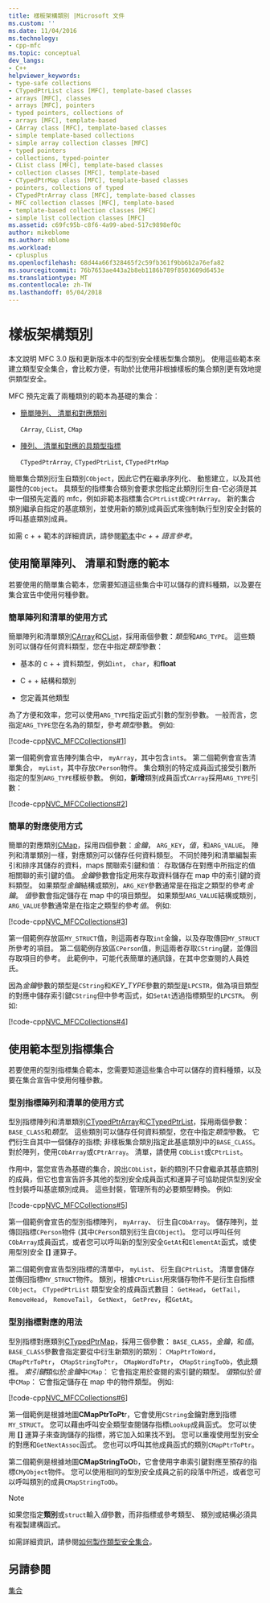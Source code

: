 ```yaml
---
title: 樣板架構類別 |Microsoft 文件
ms.custom: ''
ms.date: 11/04/2016
ms.technology:
- cpp-mfc
ms.topic: conceptual
dev_langs:
- C++
helpviewer_keywords:
- type-safe collections
- CTypedPtrList class [MFC], template-based classes
- arrays [MFC], classes
- arrays [MFC], pointers
- typed pointers, collections of
- arrays [MFC], template-based
- CArray class [MFC], template-based classes
- simple template-based collections
- simple array collection classes [MFC]
- typed pointers
- collections, typed-pointer
- CList class [MFC], template-based classes
- collection classes [MFC], template-based
- CTypedPtrMap class [MFC], template-based classes
- pointers, collections of typed
- CTypedPtrArray class [MFC], template-based classes
- MFC collection classes [MFC], template-based
- template-based collection classes [MFC]
- simple list collection classes [MFC]
ms.assetid: c69fc95b-c8f6-4a99-abed-517c9898ef0c
author: mikeblome
ms.author: mblome
ms.workload:
- cplusplus
ms.openlocfilehash: 68d44a66f328465f2c59fb361f9bb6b2a76efa82
ms.sourcegitcommit: 76b7653ae443a2b8eb1186b789f8503609d6453e
ms.translationtype: MT
ms.contentlocale: zh-TW
ms.lasthandoff: 05/04/2018
---
```

# <a name="template-based-classes"></a>樣板架構類別
本文說明 MFC 3.0 版和更新版本中的型別安全樣板型集合類別。 使用這些範本來建立類型安全集合，會比較方便，有助於比使用非根據樣板的集合類別更有效地提供類型安全。  
  
 MFC 預先定義了兩種類別的範本為基礎的集合：  
  
-   [簡單陣列、 清單和對應類別](#_core_using_simple_array.2c_.list.2c_.and_map_templates)  
  
     `CArray`, `CList`, `CMap`  
  
-   [陣列、 清單和對應的具類型指標](#_core_using_typed.2d.pointer_collection_templates)  
  
     `CTypedPtrArray`, `CTypedPtrList`, `CTypedPtrMap`  
  
 簡單集合類別衍生自類別`CObject`，因此它們在繼承序列化、 動態建立，以及其他屬性的`CObject`。 具類型的指標集合類別會要求您指定此類別衍生自-它必須是其中一個預先定義的 mfc，例如非範本指標集合`CPtrList`或`CPtrArray`。 新的集合類別繼承自指定的基底類別，並使用新的類別成員函式來強制執行型別安全封裝的呼叫基底類別成員。  
  
 如需 c + + 範本的詳細資訊，請參閱[範本](../cpp/templates-cpp.md)中*c + + 語言參考*。  
  
##  <a name="_core_using_simple_array.2c_.list.2c_.and_map_templates"></a> 使用簡單陣列、 清單和對應的範本  
 若要使用的簡單集合範本，您需要知道這些集合中可以儲存的資料種類，以及要在集合宣告中使用何種參數。  
  
###  <a name="_core_simple_array_and_list_usage"></a> 簡單陣列和清單的使用方式  
 簡單陣列和清單類別[CArray](../mfc/reference/carray-class.md)和[CList](../mfc/reference/clist-class.md)，採用兩個參數：*類型*和`ARG_TYPE`。 這些類別可以儲存任何資料類型，您在中指定*類型*參數：  
  
-   基本的 c + + 資料類型，例如`int`， `char`，和**float**  
  
-   C + + 結構和類別  
  
-   您定義其他類型  
  
 為了方便和效率，您可以使用`ARG_TYPE`指定函式引數的型別參數。 一般而言，您指定`ARG_TYPE`您在名為的類型，參考*類型*參數。 例如:   
  
 [!code-cpp[NVC_MFCCollections#1](../mfc/codesnippet/cpp/template-based-classes_1.cpp)]  
  
 第一個範例會宣告陣列集合中， `myArray`，其中包含`int`s。 第二個範例會宣告清單集合， `myList`，其中存放`CPerson`物件。 集合類別的特定成員函式接受引數所指定的型別`ARG_TYPE`樣板參數。 例如，**新增**類別成員函式`CArray`採用`ARG_TYPE`引數：  
  
 [!code-cpp[NVC_MFCCollections#2](../mfc/codesnippet/cpp/template-based-classes_2.cpp)]  
  
###  <a name="_core_simple_map_usage"></a> 簡單的對應使用方式  
 簡單的對應類別[CMap](../mfc/reference/cmap-class.md)，採用四個參數：*金鑰*， `ARG_KEY`，*值*，和`ARG_VALUE`。 陣列和清單類別一樣，對應類別可以儲存任何資料類型。 不同於陣列和清單編製索引和排序其儲存的資料，maps 關聯索引鍵和值： 存取儲存在對應中所指定的值相關聯的索引鍵的值。 *金鑰*參數會指定用來存取資料儲存在 map 中的索引鍵的資料類型。 如果類型*金鑰*結構或類別，`ARG_KEY`參數通常是在指定之類型的參考*金鑰*。 *值*參數會指定儲存在 map 中的項目類型。 如果類型`ARG_VALUE`結構或類別，`ARG_VALUE`參數通常是在指定之類型的參考*值*。 例如:   
  
 [!code-cpp[NVC_MFCCollections#3](../mfc/codesnippet/cpp/template-based-classes_3.cpp)]  
  
 第一個範例存放區`MY_STRUCT`值，則這兩者存取`int`金鑰，以及存取傳回`MY_STRUCT`所參考的項目。 第二個範例存放區`CPerson`值，則這兩者存取`CString`鍵，並傳回存取項目的參考。 此範例中，可能代表簡單的通訊錄，在其中您查閱的人員姓氏。  
  
 因為*金鑰*參數的類型是`CString`和*KEY_TYPE*參數的類型是`LPCSTR`，做為項目類型的對應中儲存索引鍵`CString`但中參考函式，如`SetAt`透過指標類型的`LPCSTR`。 例如:   
  
 [!code-cpp[NVC_MFCCollections#4](../mfc/codesnippet/cpp/template-based-classes_4.cpp)]  
  
##  <a name="_core_using_typed.2d.pointer_collection_templates"></a> 使用範本型別指標集合  
 若要使用的型別指標集合範本，您需要知道這些集合中可以儲存的資料種類，以及要在集合宣告中使用何種參數。  
  
###  <a name="_core_typed.2d.pointer_array_and_list_usage"></a> 型別指標陣列和清單的使用方式  
 型別指標陣列和清單類別[CTypedPtrArray](../mfc/reference/ctypedptrarray-class.md)和[CTypedPtrList](../mfc/reference/ctypedptrlist-class.md)，採用兩個參數：`BASE_CLASS`和*類型*。 這些類別可以儲存任何資料類型，您在中指定*類型*參數。 它們衍生自其中一個儲存的指標; 非樣板集合類別指定此基底類別中的`BASE_CLASS`。 對於陣列，使用`CObArray`或`CPtrArray`。 清單，請使用 `CObList`或`CPtrList`。  
  
 作用中，當您宣告為基礎的集合，說出`CObList`，新的類別不只會繼承其基底類別的成員，但它也會宣告許多其他的型別安全成員函式和運算子可協助提供型別安全性封裝呼叫基底類別成員。 這些封裝，管理所有的必要類型轉換。 例如:   
  
 [!code-cpp[NVC_MFCCollections#5](../mfc/codesnippet/cpp/template-based-classes_5.cpp)]  
  
 第一個範例會宣告的型別指標陣列， `myArray`、 衍生自`CObArray`。 儲存陣列，並傳回指標`CPerson`物件 (其中`CPerson`類別衍生自`CObject`)。 您可以呼叫任何`CObArray`成員函式，或者您可以呼叫新的型別安全`GetAt`和`ElementAt`函式，或使用型別安全 **[]** 運算子。  
  
 第二個範例會宣告型別指標的清單中， `myList`、 衍生自`CPtrList`。 清單會儲存並傳回指標`MY_STRUCT`物件。 類別，根據`CPtrList`用來儲存物件不是衍生自指標`CObject`。 `CTypedPtrList` 類型安全的成員函式數目： `GetHead`， `GetTail`， `RemoveHead`， `RemoveTail`， `GetNext`， `GetPrev`，和`GetAt`。  
  
###  <a name="_core_typed.2d.pointer_map_usage"></a> 型別指標對應的用法  
 型別指標對應類別[CTypedPtrMap](../mfc/reference/ctypedptrmap-class.md)，採用三個參數： `BASE_CLASS`，*金鑰*，和*值*。 `BASE_CLASS`參數會指定要從中衍生新類別的類別： `CMapPtrToWord`， `CMapPtrToPtr`， `CMapStringToPtr`， `CMapWordToPtr`， `CMapStringToOb`，依此類推。 *索引鍵*類似於*金鑰*中`CMap`： 它會指定用於查閱的索引鍵的類型。 *值*類似於*值*中`CMap`： 它會指定儲存在 map 中的物件類型。 例如:   
  
 [!code-cpp[NVC_MFCCollections#6](../mfc/codesnippet/cpp/template-based-classes_6.cpp)]  
  
 第一個範例是根據地圖**CMapPtrToPt**r，它會使用`CString`金鑰對應到指標`MY_STRUCT`。 您可以藉由呼叫安全類型查閱儲存指標`Lookup`成員函式。 您可以使用 **[]** 運算子來查詢儲存的指標，將它加入如果找不到。 您可以重複使用型別安全的對應和`GetNextAssoc`函式。 您也可以呼叫其他成員函式的類別`CMapPtrToPtr`。  
  
 第二個範例是根據地圖**CMapStringToO**b，它會使用字串索引鍵對應至預存的指標`CMyObject`物件。 您可以使用相同的型別安全成員之前的段落中所述，或者您可以呼叫類別的成員`CMapStringToOb`。  
  
> [!NOTE]
>  如果您指定**類別**或`struct`輸入*值*參數，而非指標或參考類型、 類別或結構必須具有複製建構函式。  
  
 如需詳細資訊，請參閱[如何製作類型安全集合](../mfc/how-to-make-a-type-safe-collection.md)。  
  
## <a name="see-also"></a>另請參閱  
 [集合](../mfc/collections.md)

